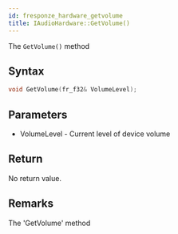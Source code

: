 ```yaml
---
id: fresponze_hardware_getvolume
title: IAudioHardware::GetVolume()
---
```


The `GetVolume()` method 

## Syntax 
```cpp
void GetVolume(fr_f32& VolumeLevel);
```

## Parameters
* VolumeLevel - Current level of device volume

## Return
No return value.

## Remarks
The 'GetVolume' method 
